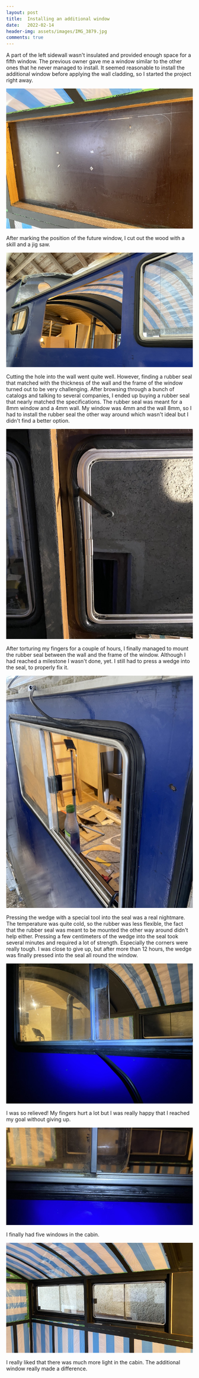 ```yaml
---
layout: post
title:  Installing an additional window
date:   2022-02-14
header-img: assets/images/IMG_3879.jpg
comments: true
---
```


A part of the left sidewall wasn't insulated and provided enough space for a fifth window. The previous owner gave me a window similar to the other ones that he never managed to install. It seemed reasonable to install the additional window before applying the wall cladding, so I started the project right away.

![Marking the cutout](/assets/images/IMG_3877.jpg)

After marking the position of the future window, I cut out the wood with a skill and a jig saw.

![Cutout for the new window](/assets/images/IMG_3879.jpg)

Cutting the hole into the wall went quite well. However, finding a rubber seal that matched with the thickness of the wall and the frame of the window turned out to be very challenging. After browsing through a bunch of catalogs and talking to several companies, I ended up buying a rubber seal that nearly matched the specifications. The rubber seal was meant for a 8mm window and a 4mm wall. My window was 4mm and the wall 8mm, so I had to install the rubber seal the other way around which wasn't ideal but I didn't find a better option. 

![Mounting the rubber seal](/assets/images/IMG_3881.jpg)

After torturing my fingers for a couple of hours, I finally managed to mount the rubber seal between the wall and the frame of the window. Although I had reached a milestone I wasn't done, yet. I still had to press a wedge into the seal, to properly fix it.

![Pressing the rubber wedge into the seal](/assets/images/IMG_3889.jpg)

Pressing the wedge with a special tool into the seal was a real nightmare. The temperature was quite cold, so the rubber was less flexible, the fact that the rubber seal was meant to be mounted the other way around didn't help either. Pressing a few centimeters of the wedge into the seal took several minutes and required a lot of strength. Especially the corners were really tough. I was close to give up, but after more than 12 hours, the wedge was finally pressed into the seal all round the window.

![Final position of the rubber wedge](/assets/images/IMG_3895.jpg)

I was so relieved! My fingers hurt a lot but I was really happy that I reached my goal without giving up.

![Mounted rubber seal](/assets/images/IMG_3896.jpg)

I finally had five windows in the cabin.

![Installing wooden frames and mosquito nets in front of the windows](/assets/images/IMG_3899.jpg)

I really liked that there was much more light in the cabin. The additional window really made a difference.